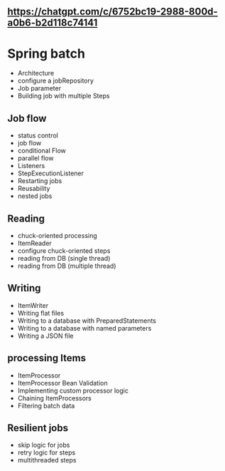 https://chatgpt.com/c/6752bc19-2988-800d-a0b6-b2d118c74141
---
# Spring batch
- Architecture
- configure a jobRepository
- Job parameter
- Building job with multiple Steps

## Job flow
- status control
-  job flow
  - conditional Flow
  - parallel flow
- Listeners
- StepExecutionListener
- Restarting jobs
- Reusability
- nested jobs

## Reading
- chuck-oriented processing
- ItemReader
- configure chuck-oriented steps
- reading from DB (single thread)
- reading from DB (multiple thread)

## Writing
- ItemWriter 
- Writing flat files 
- Writing to a database with PreparedStatements 
- Writing to a database with named parameters 
- Writing a JSON file 

## processing Items
- ItemProcessor 
- ItemProcessor Bean Validation
- Implementing custom processor logic
- Chaining ItemProcessors
- Filtering batch data

## Resilient jobs
- skip logic for jobs
- retry logic for steps
- multithreaded steps


